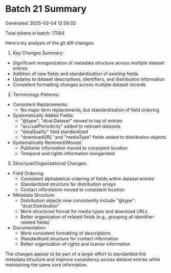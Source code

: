 # Batch 21 Summary

Generated: 2025-02-04 12:56:02

Total tokens in batch: 17064

Here's my analysis of the git diff changes:

1. Key Changes Summary:
- Significant reorganization of metadata structure across multiple dataset entries
- Addition of new fields and standardization of existing fields
- Updates to dataset descriptions, identifiers, and distribution information
- Consistent formatting changes across multiple dataset records

2. Terminology Patterns:
- Consistent Replacements:
  - No major term replacements, but standardization of field ordering
- Systematically Added Fields:
  - "@type": "dcat:Dataset" moved to top of entries
  - "accrualPeriodicity" added to relevant datasets
  - "dataQuality" field standardized
  - "downloadURL" and "mediaType" fields added to distribution objects
- Systematically Removed/Moved:
  - Publisher information moved to consistent location
  - Temporal and rights information reorganized

3. Structural/Organizational Changes:
- Field Ordering:
  - Consistent alphabetical ordering of fields within dataset entries
  - Standardized structure for distribution arrays
  - Contact information moved to consistent location
- Metadata Structure:
  - Distribution objects now consistently include "@type": "dcat:Distribution"
  - More structured format for media types and download URLs
  - Better organization of related fields (e.g., grouping all identifier-related fields)
- Documentation:
  - More consistent formatting of descriptions
  - Standardized structure for contact information
  - Better organization of rights and license information

The changes appear to be part of a larger effort to standardize the metadata structure and improve consistency across dataset entries while maintaining the same core information.